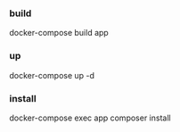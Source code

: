 ### build
docker-compose build app

### up
docker-compose up -d

### install
docker-compose exec app composer install

